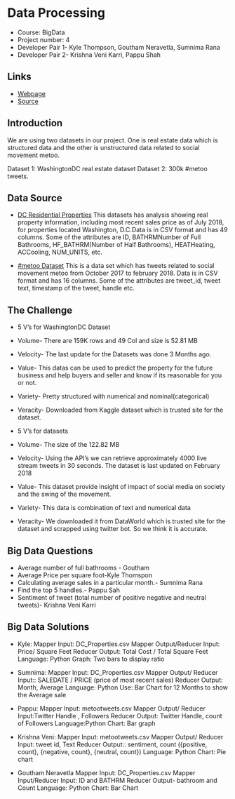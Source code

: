 # Data Processing
- Course: BigData
- Project number: 4
- Developer Pair 1- Kyle Thompson, Goutham Neravetla, Sumnima Rana
- Developer Pair 2- Krishna Veni Karri, Pappu Shah


## Links
- [Webpage](https://sumnimarana1.github.io/MapReduceProjectGroup4/ "MapReduce Project group 4")
- [Source](https://github.com/sumnimarana1/MapReduceProjectGroup4 "MapReduce Project group 4")

## Introduction

We are using two datasets in our project.
One is real estate data which is structured data and the other is unstructured data related to social movement metoo.

Dataset 1: WashingtonDC real estate dataset
Dataset 2: 300k #metoo tweets.



## Data Source
- [DC Residential Properties](https://www.kaggle.com/christophercorrea/dc-residential-properties "Website for dataset")
This datasets has analysis showing real property information, including most recent sales price as of July 2018, for properties located Washington, D.C.Data is in CSV format and has 49 columns. Some of the attributes are ID, BATHRMNumber of Full Bathrooms, HF_BATHRM(Number of Half Bathrooms), HEATHeating, ACCooling, NUM_UNITS, etc.

- [#metoo Dataset](https://data.world/rdeeds/350k-metoo-tweets)
This is a data set which has tweets related to social movement metoo from October 2017 to february 2018. Data is in CSV format and has 16 columns. Some of the attributes are tweet_id, tweet text, timestamp of the tweet, handle etc.



## The Challenge

- 5 V’s for WashingtonDC Dataset
- Volume- There are 159K rows and 49 Col and size is 52.81 MB
- Velocity- The last update for the Datasets was done 3 Months ago.
- Value- This datas can be used to predict the property for the future business and help buyers and seller and know if its reasonable for you or not. 
- Variety- Pretty structured with numerical and nominal(categorical)
- Veracity- Downloaded from Kaggle dataset which is trusted site for the dataset.

- 5 V’s for datasets
- Volume- The size of the 122.82 MB
- Velocity- Using the API’s we can retrieve approximately 4000 live stream tweets in 30 seconds. The dataset is last updated on February 2018
- Value- This dataset provide insight of impact of social media on society and the swing of the movement.
- Variety- This data is combination of text and numerical data
- Veracity- We downloaded it from DataWorld which is trusted site for the dataset and scrapped using twitter bot. So we think it is accurate.

## Big Data Questions
- Average number of full bathrooms - Goutham
- Average Price per square foot-Kyle Thomspon
- Calculating average sales in a particular month.- Sumnima Rana
- Find the top 5 handles.- Pappu Sah
- Sentiment of tweet (total  number of positive negative and neutral tweets)-  Krishna Veni Karri


## Big Data Solutions

- Kyle:
Mapper Input: DC_Properties.csv 
Mapper Output/Reducer Input: Price/ Square Feet
Reducer Output: Total Cost / Total Square Feet
Language: Python 
Graph: Two bars to display ratio 

- Sumnima:
Mapper Input: DC_Properties.csv 
Mapper Output/ Reducer Input:: SALEDATE / PRICE (price of most recent sales)
Reducer Output: Month, Average
Language: Python
Use: Bar Chart for 12 Months to show the Average sale

- Pappu:
Mapper Input: metootweets.csv 
Mapper Output/ Reducer Input:Twitter Handle , Followers
Reducer Output: Twitter Handle, count of Followers
Language:Python
Chart: Bar graph

- Krishna Veni:
Mapper Input: metootweets.csv 
Mapper Output/ Reducer Input: tweet id, Text
Reducer Output::  sentiment, count ({positive, count}, {negative, count}, {neutral, count})
Language:  Python
Chart: Pie chart

- Goutham Neravetla
Mapper Input: DC_Properties.csv 
Mapper Input/Reducer Input: ID and BATHRM
Reducer Output- bathroom and Count
Language: Python
Chart: Bar Chart
